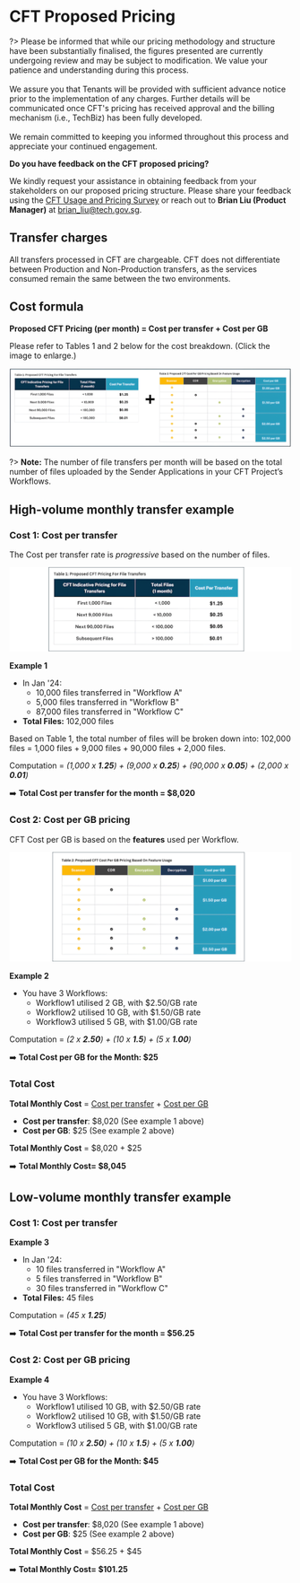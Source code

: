# CFT Proposed Pricing

?> Please be informed that while our pricing methodology and structure have been substantially finalised, the figures presented are currently undergoing review and may be subject to modification. We value your patience and understanding during this process.<br><br>
We assure you that Tenants will be provided with sufficient advance notice prior to the implementation of any charges. Further details will be communicated once CFT's pricing has received approval and the billing mechanism (i.e., TechBiz) has been fully developed.<br><br>
 We remain committed to keeping you informed throughout this process and appreciate your continued engagement.

 **Do you have feedback on the CFT proposed pricing?**

We kindly request your assistance in obtaining feedback from your stakeholders on our proposed pricing structure. Please share your feedback using the [CFT Usage and Pricing Survey](https://form.gov.sg/671dfd83e0339adec428ccfa) or reach out to **Brian Liu (Product Manager)** at brian_liu@tech.gov.sg.

## Transfer charges

All transfers processed in CFT are chargeable. CFT does not differentiate between Production and Non-Production transfers, as the services consumed remain the same between the two environments.

 
## Cost formula 
**Proposed CFT Pricing (per month) = Cost per transfer + Cost per GB**
 
Please refer to Tables 1 and 2 below for the cost breakdown.  (Click the image to enlarge.)
 
![pricing](/assets/indicative-pricing.png)

?> **Note:** The number of file transfers per month will be based on the total number of files uploaded by the Sender Applications in your CFT Project’s Workflows.

## High-volume monthly transfer example

### Cost 1: Cost per transfer

The Cost per transfer rate is *progressive* based on the number of files.

![pricing](/assets/indicative-pricing-table1.png)

**Example 1**

- In Jan '24:
    - 10,000 files transferred in "Workflow A" 
    - 5,000 files transferred in "Workflow B" 
    - 87,000 files transferred in "Workflow C"
- **Total Files:** 102,000 files <br>

Based on Table 1, the total number of files will be broken down into: 102,000 files = 1,000 files + 9,000 files + 90,000 files + 2,000 files.

Computation = *(1,000 x **1.25**) + (9,000 x **0.25**) + (90,000 x **0.05**) + (2,000 x **0.01**)*

➡️ **Total Cost per transfer for the month =  $8,020** 

### Cost 2: Cost per GB pricing

CFT Cost per GB is based on the **features** used per Workflow. 

![pricing](/assets/indicative-pricing-table2.png)

**Example 2** 

- You have 3 Workflows:
    - Workflow1 utilised 2 GB, with $2.50/GB rate
    - Workflow2 utilised 10 GB, with $1.50/GB rate
    - Workflow3 utilised 5 GB, with $1.00/GB rate

Computation = *(2 x **2.50**) + (10 x **1.5**) + (5 x **1.00**)*

➡️ **Total Cost per GB for the Month: $25**

### Total Cost

**Total Monthly Cost** = [Cost per transfer](#cost-1-cost-per-transfer) + [Cost per GB](#cost-2-cost-per-gb-pricing)

- **Cost per transfer**: $8,020 (See example 1 above)
- **Cost per GB**: $25 (See example 2 above)

**Total Monthly Cost** = $8,020 + $25

➡️ **Total Monthly Cost= $8,045**

## Low-volume monthly transfer example

### Cost 1: Cost per transfer

**Example 3**

- In Jan '24:
    - 10 files transferred in "Workflow A" 
    - 5 files transferred in "Workflow B" 
    - 30 files transferred in "Workflow C"
- **Total Files:** 45 files <br>


Computation = *(45 x **1.25**)*

➡️ **Total Cost per transfer for the month =  $56.25** 

### Cost 2: Cost per GB pricing

**Example 4** 

- You have 3 Workflows:
    - Workflow1 utilised 10 GB, with $2.50/GB rate
    - Workflow2 utilised 10 GB, with $1.50/GB rate
    - Workflow3 utilised 5 GB, with $1.00/GB rate

Computation = *(10 x **2.50**) + (10 x **1.5**) + (5 x **1.00**)*

➡️ **Total Cost per GB for the Month: $45**

### Total Cost

**Total Monthly Cost** = [Cost per transfer](#cost-1-cost-per-transfer) + [Cost per GB](#cost-2-cost-per-gb-pricing)

- **Cost per transfer**: $8,020 (See example 1 above)
- **Cost per GB**: $25 (See example 2 above)

**Total Monthly Cost** = $56.25 + $45 

➡️ **Total Monthly Cost= $101.25**